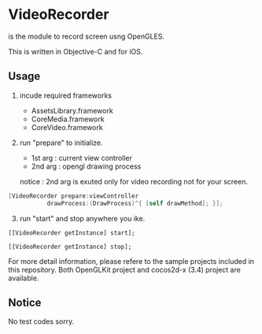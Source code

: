 # VideoRecorder

is the module to record screen usng OpenGLES.

This is written in Objective-C and for iOS.


## Usage

1. incude required frameworks
    * AssetsLibrary.framework
    * CoreMedia.framework
    * CoreVideo.framework

2. run "prepare" to initialize.
    * 1st arg : current view controller
    * 2nd arg : opengl drawing process

    notice : 2nd arg is exuted only for video recording not for your screen.

```Objective-C
[VideoRecorder prepare:viewController
           drawProcess:(DrawProcess)^{ [self drawMethod]; }];
```

3. run "start" and stop anywhere you ike.

```
[[VideoRecorder getInstance] start];
```

```
[[VideoRecorder getInstance] stop];
```


For more detail information, please refere to the sample projects included in this repository.
Both OpenGLKit project and cocos2d-x (3.4) project are available.


## Notice

No test codes sorry.

